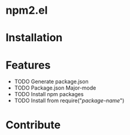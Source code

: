 # npm2.el

# Installation

# Features
* TODO Generate package.json
* TODO Package.json Major-mode
* TODO Install npm packages
* TODO Install from require("*package-name*")

# Contribute
